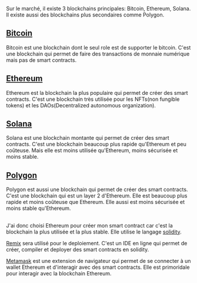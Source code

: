 Sur le marché, il existe 3 blockchains principales: Bitcoin, Ethereum, Solana. Il existe aussi des blockchains plus secondaires comme Polygon.

## [Bitcoin](https://bitcoin.org/fr/)

Bitcoin est une blockchain dont le seul role est de supporter le bitcoin. C'est une blockchain qui permet de faire des transactions de monnaie numérique mais pas de smart contracts.

## [Ethereum](https://ethereum.org/en/)

Ethereum est la blockchain la plus populaire qui permet de créer des smart contracts. C'est une blockchain très utilisée pour les NFTs(non fungible tokens) et les DAOs(Decentralized autonomous organization).

## [Solana](https://solana.com/fr)

Solana est une blockchain montante qui permet de créer des smart contracts. C'est une blockchain beaucoup plus rapide qu'Ethereum et peu coûteuse. Mais elle est moins utilisée qu'Ethereum, moins sécurisée et moins stable.

## [Polygon](https://polygon.technology/)

Polygon est aussi une blockchain qui permet de créer des smart contracts. C'est une blockchain qui est un layer 2 d'Ethereum. Elle est beaucoup plus rapide et moins coûteuse que Ethereum. Elle aussi est moins sécurisée et moins stable qu'Ethereum.

##

J'ai donc choisi Ethereum pour créer mon smart contract car c'est la blockchain la plus utilisée et la plus stable. Elle utilise le langage [solidity](https://soliditylang.org/).

[Remix](https://remix.ethereum.org/) sera utilisé pour le deploiement. C'est un IDE en ligne qui permet de créer, compiler et deployer des smart contracts en solidity.

[Metamask](https://metamask.io/) est une extension de navigateur qui permet de se connecter à un wallet Ethereum et d'interagir avec des smart contracts. Elle est primoridale pour interagir avec la blockchain Ethereum.
